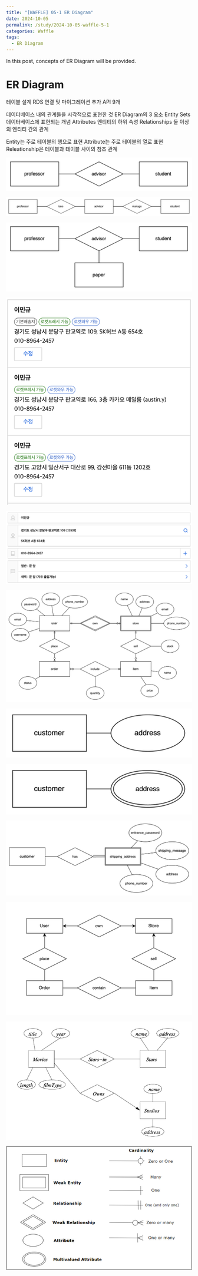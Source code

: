 ```yaml
---
title: "[WAFFLE] 05-1 ER Diagram"
date: 2024-10-05
permalink: /study/2024-10-05-waffle-5-1
categories: Waffle
tags:
  - ER Diagram
---
```


In this post, concepts of ER Diagram will be provided.

# ER Diagram
테이블 설계
RDS 연결 및 마이그레이션
추가 API 9개

데이터베이스 내의 관계들을 시각적으로 표현한 것
ER Diagram의 3 요소
Entity Sets
데이터베이스에 표현되는 개념
Attributes
엔티티의 하위 속성
Relationships
둘 이상의 엔티티 간의 관계

Entity는 주로 테이블의 행으로 표현
Attribute는 주로 테이블의 열로 표현
Releationship은 테이블과 테이블 사이의 참조 관계

![student_professor_1](..\images\2024-10-05-waffle-5-1\student_professor_1.png)

![student_professor_2](..\images\2024-10-05-waffle-5-1\student_professor_2.png)

![student_professor_3](..\images\2024-10-05-waffle-5-1\student_professor_3.png)

![address_book](..\images\2024-10-05-waffle-5-1\address_book.png)

![address_detail](..\images\2024-10-05-waffle-5-1\address_detail.png)

![complete_erd](..\images\2024-10-05-waffle-5-1\complete_erd.png)

![customer_address_1](..\images\2024-10-05-waffle-5-1\customer_address_1.png)

![customer_address_2](..\images\2024-10-05-waffle-5-1\customer_address_2.png)

![customer_address_3](..\images\2024-10-05-waffle-5-1\customer_address_3.png)

![er_diagram_eg1](..\images\2024-10-05-waffle-5-1\er_diagram_eg1.png)

![er_diagram_eg2](..\images\2024-10-05-waffle-5-1\er_diagram_eg2.png)

![erd_cheat_sheet](..\images\2024-10-05-waffle-5-1\erd_cheat_sheet.png)
